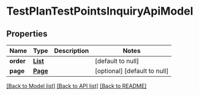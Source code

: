 # TestPlanTestPointsInquiryApiModel
## Properties

| Name | Type | Description | Notes |
|------------ | ------------- | ------------- | -------------|
| **order** | [**List**](Order.md) |  | [default to null] |
| **page** | [**Page**](Page.md) |  | [optional] [default to null] |

[[Back to Model list]](../README.md#documentation-for-models) [[Back to API list]](../README.md#documentation-for-api-endpoints) [[Back to README]](../README.md)

